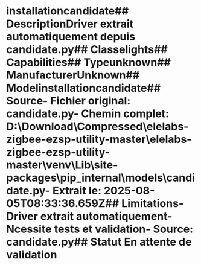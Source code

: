 # installationcandidate##  DescriptionDriver extrait automatiquement depuis candidate.py##  Classelights##  Capabilities##  Typeunknown##  ManufacturerUnknown##  Modelinstallationcandidate##  Source- **Fichier original**: candidate.py- **Chemin complet**: D:\Download\Compressed\elelabs-zigbee-ezsp-utility-master\elelabs-zigbee-ezsp-utility-master\venv\Lib\site-packages\pip\_internal\models\candidate.py- **Extrait le**: 2025-08-05T08:33:36.659Z##  Limitations- Driver extrait automatiquement- Ncessite tests et validation- Source: candidate.py##  Statut En attente de validation